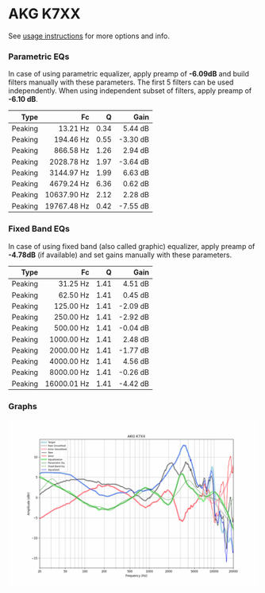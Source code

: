 # AKG K7XX
See [usage instructions](https://github.com/jaakkopasanen/AutoEq#usage) for more options and info.

### Parametric EQs
In case of using parametric equalizer, apply preamp of **-6.09dB** and build filters manually
with these parameters. The first 5 filters can be used independently.
When using independent subset of filters, apply preamp of **-6.10 dB**.

| Type    | Fc          |    Q | Gain     |
|--------:|------------:|-----:|---------:|
| Peaking | 13.21 Hz    | 0.34 | 5.44 dB  |
| Peaking | 194.46 Hz   | 0.55 | -3.30 dB |
| Peaking | 866.58 Hz   | 1.26 | 2.94 dB  |
| Peaking | 2028.78 Hz  | 1.97 | -3.64 dB |
| Peaking | 3144.97 Hz  | 1.99 | 6.63 dB  |
| Peaking | 4679.24 Hz  | 6.36 | 0.62 dB  |
| Peaking | 10637.90 Hz | 2.12 | 2.28 dB  |
| Peaking | 19767.48 Hz | 0.42 | -7.55 dB |

### Fixed Band EQs
In case of using fixed band (also called graphic) equalizer, apply preamp of **-4.78dB**
(if available) and set gains manually with these parameters.

| Type    | Fc          |    Q | Gain     |
|--------:|------------:|-----:|---------:|
| Peaking | 31.25 Hz    | 1.41 | 4.51 dB  |
| Peaking | 62.50 Hz    | 1.41 | 0.45 dB  |
| Peaking | 125.00 Hz   | 1.41 | -2.09 dB |
| Peaking | 250.00 Hz   | 1.41 | -2.92 dB |
| Peaking | 500.00 Hz   | 1.41 | -0.04 dB |
| Peaking | 1000.00 Hz  | 1.41 | 2.48 dB  |
| Peaking | 2000.00 Hz  | 1.41 | -1.77 dB |
| Peaking | 4000.00 Hz  | 1.41 | 4.56 dB  |
| Peaking | 8000.00 Hz  | 1.41 | -0.26 dB |
| Peaking | 16000.01 Hz | 1.41 | -4.42 dB |

### Graphs
![](./AKG%20K7XX.png)